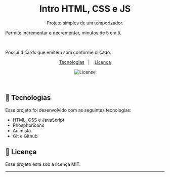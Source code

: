 <h1 align="center"> Intro HTML, CSS e JS </h1>

<p align="center">
Projeto simples de um temporizador.
</p>
<p>
Permite incrementar e decrementar, minutos de 5 em 5.
</p>
<br>
<p>
Possui 4 cards que emitem som conforme clicado.
</p>

<p align="center">
  <a href="#-tecnologias">Tecnologias</a>&nbsp;&nbsp;&nbsp;|&nbsp;&nbsp;&nbsp;
  <a href="#memo-licença">Licença</a>
</p>

<p align="center">
  <img alt="License" src="https://img.shields.io/static/v1?label=license&message=MIT&color=49AA26&labelColor=000000">
</p>

<br>

## 🚀 Tecnologias

Esse projeto foi desenvolvido com as seguintes tecnologias:

- HTML, CSS e JavaScript
- Phosphoricons
- Animista
- Git e Github


## :memo: Licença

Esse projeto está sob a licença MIT.

---

